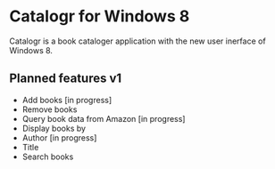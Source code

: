 Catalogr for Windows 8
=======================

Catalogr is a book cataloger application with the new user inerface of Windows 8.

## Planned features v1 ##
* Add books [in progress]
* Remove books
* Query book data from Amazon [in progress]
* Display books by
 * Author [in progress]
 * Title
* Search books